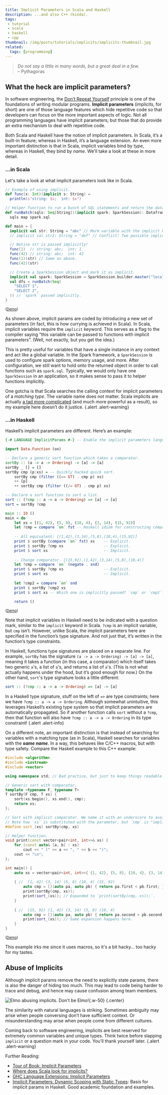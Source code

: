 ```yaml
---
title: Implicit Parameters in Scala and Haskell
description: ...and also C++ (kinda).
tags:
 - tutorial
 - scala
 - haskell
 - cpp
thumbnail: /img/posts/tutorials/implicits/implicits-thumbnail.jpg
related:
  tags: [programming]
---
```


> *Do not say a little in many words, but a great deal in a few.*  
>  – Pythagoras

## What the heck are implicit parameters?

In software engineering, the [Don’t Repeat Yourself](https://en.m.wikipedia.org/wiki/Don't_repeat_yourself) principle is one of the foundations of writing modular programs. **Implicit parameters** (implicits, for short) are one of those language features which hide repetitive code so that developers can focus on the more important aspects of logic. Not all programming languages have implicit parameters; but those that do provide an extra mechanism to deal with repetitive code.

Both Scala and Haskell have the notion of implicit parameters. In Scala, it’s a built-in feature; whereas in Haskell, it’s a language extension. An even more important distinction is that in Scala, implicit variables bind by *type*, whereas in Haskell, they bind by *name*. We'll take a look at these in more detail.

### ...in Scala
Let's take a look at what implicit parameters look like in Scala.

```scala
// Example of using implicit.
def func(x: Int)(implicit s: String) =
  println(s"string: $s;  int: $x")

// Helper function to run a bunch of SQL statements and return the dataframe results.
def runBatch(sqls: Seq[String])(implicit spark: SparkSession): Dataframe =
  sqls map spark.sql

def main = {
  implicit val str: String = "abc" // Mark variable with the implicit keyword.
  // implicit val str2: String = "def" // Conflict! Two possible implicits of the same type. Error will occur.

  // Notice str is passed implicitly!
  func(1)  // string: abc;  int: 1
  func(42) // string: abc;  int: 42
  func(1)(str) // Same as above.
  func(42)(str)

  // Create a SparkSession object and mark it as implicit.
  implicit val spark: SparkSession = SparkSession.builder.master("local").getOrCreate
  val dfs = runBatch(Seq(
    "SELECT 1",
    "SELECT 2",
  )) // `spark` passed implicitly.
}
```

<sup>([Demo](https://scastie.scala-lang.org/59m4Fd8LRFmDHNQmfRt3XQ))</sup>

As shown above, implicit params are coded by introducing a new set of parameters (in fact, this is how currying is achieved in Scala). In Scala, implicit variables require the `implicit` keyword. This serves as a flag to the compiler saying “this variable can be passed to functions with implicit parameters”. (Well, not exactly, but you get the idea.)

This is pretty useful for variables that have a single instance in any context and act like a global variable. In the Spark framework, a `SparkSession` is used to configure spark options, memory usage, and more. After configuration, we still want to hold onto the returned object in order to call functions such as `spark.sql`. Typically, we would only have one `SparkSession` in an application, so it makes sense to pass it to helper functions implicitly.

One gotcha is that Scala searches the calling context for implicit parameters of a *matching type*. The variable name does not matter. Scala implicits are actually [a tad more complicated][scala-implicits-where] (and much more powerful as a result), so my example here doesn’t do it justice.
{.alert .alert-warning}

### ...in Haskell
Haskell’s implicit parameters are different. Here’s an example:

```haskell
{-# LANGUAGE ImplicitParams #-} -- Enable the implicit parameters language extension.

import Data.Function (on)

-- Declare a generic sort function which takes a comparator.
sortBy :: (a -> a -> Ordering) -> [a] -> [a]
sortBy _ [] = []
sortBy cmp (p:xs) = -- Quickly hacked quick sort.
    sortBy cmp (filter ((== GT) . cmp p) xs) 
    ++ [p] 
    ++ sortBy cmp (filter ((/= GT) . cmp p) xs) 

-- Declare a sort function to sort a list.
sort :: (?cmp :: a -> a -> Ordering) => [a] -> [a]
sort = sortBy ?cmp

main :: IO ()
main = do
    let xs = [(1, 42), (5, 8), (10, 4), (3, 14), (15, 92)]
    let ?cmp = compare `on` fst -- Haskell idiom for constructing comparators.
    
    -- All equivalent: [(1,42),(3,14),(5,8),(10,4),(15,92)]
    print $ sortBy (compare `on` fst) xs    -- Explicit.
    print $ sortBy ?cmp xs                  -- Explicit.
    print $ sort xs                         -- Implicit.
    
    -- Change comparator. [(15,92),(1,42),(3,14),(5,8),(10,4)]
    let ?cmp = compare `on` (negate . snd)
    print $ sortBy ?cmp xs                  -- Explicit.
    print $ sort xs                         -- Implicit.
    
    let ?cmp2 = compare `on` snd
    print $ sortBy ?cmp2 xs
    print $ sort xs -- Which one is implicitly passed? `cmp` or `cmp2`? :)
    
    return ()
```

<sup>([Demo](https://onlinegdb.com/S4N7sxFFz))</sup>

Note that implicit variables in Haskell need to be indicated with a question mark, similar to the `implicit` keyword in Scala. `?cmp` is an implicit variable, but `cmp` isn’t. However, unlike Scala, the implicit parameters here are specified in the function’s type signature. And not just that, it’s written in the function’s type constraints.

In Haskell, functions type signatures are placed on a separate line. For example, `sortBy` has the signature `(a -> a -> Ordering) -> [a] -> [a]`, meaning it takes a function (in this case, a comparator) which itself takes two generic `a`'s, a list of `a`'s, and returns a list of `a`'s. (This is not what actually happens under the hood, but it’s good enough for now.) On the other hand, `sort`'s type signature looks a little different:

```haskell
sort :: (?cmp :: a -> a -> Ordering) => [a] -> [a]
```

In a Haskell type signature, stuff on the left of `=>` are type constraints; here we have `?cmp :: a -> a -> Ordering`. Although somewhat unintuitive, this leverages Haskell’s existing type system so that implicit parameters are automatically propagated. So if another function calls `sort` without a `?cmp`, then that function will also have `?cmp :: a -> a -> Ordering` in its type constraint!
{.alert .alert-info}

On a different note, an important distinction is that instead of searching for variables with a matching type (as in Scala), Haskell searches for variables with the ***same name***. In a way, this behaves like C/C++ macros, but with type safety. Compare the Haskell example to this C++ example:

```cpp
#include <algorithm>
#include <iostream>
#include <vector>

using namespace std; // Bad practice, but just to keep things readable.

// Generic sort with comparator.
template <typename F, typename T>
T sortBy(F cmp, T xs) {
    sort(xs.begin(), xs.end(), cmp);
    return xs;
};

// Sort with implicit comparator. We name it with an underscore to avoid confusion with std::sort.
// Note how `xs` is substituted with the parameter, but `cmp` is "implicitly" used.
#define sort_(xs) sortBy(cmp, xs)

// Helper function.
void print(const vector<pair<int, int>>& xs) {
    for (const auto& [a, b] : xs)
        cout << " (" << a << ", " << b << ")";
    cout << "\n";
};

int main() {
    auto xs = vector<pair<int, int>>{ {1, 42}, {5, 8}, {10, 4}, {3, 14}, {15, 92} };
    
    { //  (1, 42) (3, 14) (5, 8) (10, 4) (15, 92)
        auto cmp = [](auto pa, auto pb) { return pa.first < pb.first; };
        print(sortBy(cmp, xs));
        print(sort_(xs)); // Expanded to `print(sortBy(cmp, xs));`.
    }
     
    { //  (15, 92) (1, 42) (3, 14) (5, 8) (10, 4)
        auto cmp = [](auto pa, auto pb) { return pa.second > pb.second; };
        print(sort_(xs)); // Same expansion happens here.
    }
}
```

<sup>([Demo](https://onlinegdb.com/qII0Pq54O))</sup>

This example irks me since it uses macros, so it's a bit hacky... too hacky for my tastes.

## Abuse of Implicits

Although implicit params remove the need to explicitly state params, there is also the danger of hiding too much. This may lead to code being harder to trace and debug, and hence may cause confusion among team members.

![Elmo abusing implicits. Don't be Elmo!](/img/posts/tutorials/implicits/implicits.jpg){.w-50}
{.center}

The similarity with natural languages is striking. Sometimes ambiguity may arise when people conversing don’t have sufficient context. Or misunderstanding may arise when people come from different cultures.

Coming back to software engineering, implicits are best reserved for extremely common variables and unique types. Think twice before slapping `implicit` or a question mark in your code. You’ll thank yourself later.
{.alert .alert-warning}

Further Reading:

- [Tour of Book: Implicit Parameters](https://docs.scala-lang.org/tour/implicit-parameters.html)
- [Where does Scala look for implicits?][scala-implicits-where]
- [GHC Language Extensions: Implicit Parameters](https://ghc.gitlab.haskell.org/ghc/doc/users_guide/exts/implicit_parameters.html)
- [Implicit Parameters: Dynamic Scoping with Static Types](https://galois.com/wp-content/uploads/2014/08/pub_JL_ImplicitParameters.pdf): Basis for implicit params in Haskell. Good academic foundation and examples.

[scala-implicits-where]: https://stackoverflow.com/questions/5598085/where-does-scala-look-for-implicits/5598107#5598107